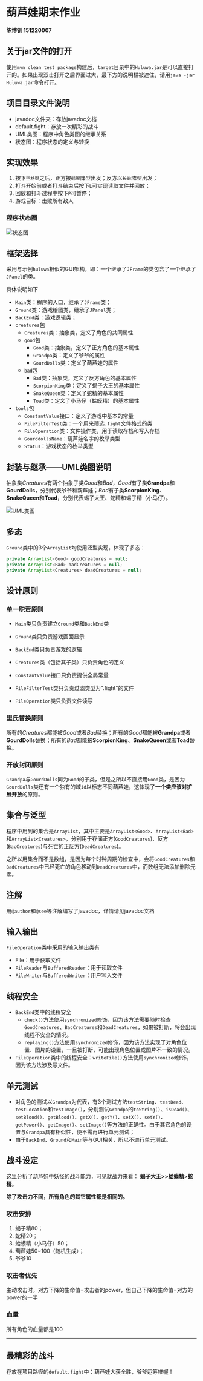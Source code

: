 # 葫芦娃期末作业

**陈博钏 151220007**



## 关于jar文件的打开

使用`mvn clean test package`构建后，`target`目录中的`Huluwa.jar`是可以直接打开的。如果出现双击打开之后界面过大，最下方的说明栏被遮住，请用`java -jar Huluwa.jar`命令打开。



## 项目目录文件说明

* javadoc文件夹：存放javadoc文档
* default.fight：存放一次精彩的战斗
* UML类图：程序中角色类图的继承关系
* 状态图：程序状态的定义与转换




## 实现效果

1. 按下`空格键`之后，正方按`鹤翼`阵型出发；反方以`长蛇`阵型出发；
2. 打斗开始前或者打斗结束后按下`L`可实现读取文件并回放；
3. 回放和打斗过程中按下`P`可暂停；
4. 游戏目标：击败所有敌人




### 程序状态图

![状态图](https://github.com/CbcWestwolf/java_final_homework/blob/master/%E7%8A%B6%E6%80%81%E5%9B%BE.jpg)



## 框架选择

采用与示例`huluwa`相似的GUI架构，即：一个继承了`JFrame`的类包含了一个继承了`JPanel`的类。

具体说明如下

* `Main`类：程序的入口，继承了`JFrame`类；
* `Ground`类：游戏绘图类，继承了`JPanel`类；
* `BackEnd`类：游戏逻辑类；
* `creatures`包
  * `Creatures`类：抽象类，定义了角色的共同属性
  * `good`包
    * `Good`类：抽象类，定义了正方角色的基本属性
    * `Grandpa`类：定义了爷爷的属性
    * `GourdDolls`类：定义了葫芦娃的属性
  * `bad`包
    * `Bad`类：抽象类，定义了反方角色的基本属性
    * `ScorpionKing`类：定义了蝎子大王的基本属性
    * `SnakeQueen`类：定义了蛇精的基本属性
    * `Toad`类：定义了小马仔（蛤蟆精）的基本属性
* `tools`包
  * `ConstantValue`接口：定义了游戏中基本的常量
  * `FileFilterTest`类：一个用来筛选`.fight`文件格式的类
  * `FileOperation`类：文件操作类，用于读取存档和写入存档
  * `GourddollsName`：葫芦娃名字的枚举类型
  * `Status`：游戏状态的枚举类型



## 封装与继承——UML类图说明

抽象类*Creatures*有两个抽象子类*Good*和*Bad*，*Good*有子类**Grandpa**和**GourdDolls**，分别代表爷爷和葫芦娃；*Bad*有子类**ScorpionKing**、**SnakeQueen**和**Toad**，分别代表蝎子大王、蛇精和蝎子精（小马仔）。

![UML类图](https://github.com/CbcWestwolf/java_final_homework/blob/master/UML%E7%B1%BB%E5%9B%BE.png)



## 多态

`Ground`类中的3个`ArrayList`均使用泛型实现，体现了多态：

```java
private ArrayList<Good> goodCreatures = null;
private ArrayList<Bad> badCreatures = null;
private ArrayList<Creatures> deadCreatures = null; 
```



## 设计原则

### 单一职责原则

* `Main`类只负责建立`Ground`类和`BackEnd`类


* `Ground`类只负责游戏画面显示
* `BackEnd`类只负责游戏的逻辑
* `Creatures`类（包括其子类）只负责角色的定义
* `ConstantValue`接口只负责提供全局常量
* `FileFilterTest`类只负责过滤类型为".fight"的文件
* `FileOperation`类只负责文件读写

### 里氏替换原则

所有的*Creatures*都能被*Good*或者*Bad*替换；所有的*Good*都能被**Grandpa**或者**GourdDolls**替换；所有的*Bad*都能被**ScorpionKing**、**SnakeQueen**或者**Toad**替换。

### 开放封闭原则

`Grandpa`与`GourdDolls`同为`Good`的子类，但是之所以不直接用`Good`类，是因为`GourdDolls`类还有一个独有的域`id`以标志不同葫芦娃，这体现了**一个类应该对扩展开放**的原则。



## 集合与泛型

程序中用到的集合是`ArrayList`，其中主要是`ArrayList<Good>`、`ArrayList<Bad>`和`ArrayList<Creatures>`，分别用于存储正方(`GoodCreatures`)、反方(`BacCreatures`)与死亡的正反方(`DeadCreatures`)。

之所以用集合而不是数组，是因为每个时钟周期的检查中，会将`GoodCreatures`和`BadCreatures`中已经死亡的角色移动到`DeadCreatures`中，而数组无法添加删除元素。



## 注解

用`@author`和`@see`等注解编写了javadoc，详情请见javadoc文档



## 输入输出

`FileOperation`类中采用的输入输出类有

* File：用于获取文件
* `FileReader`与`BufferedReader`：用于读取文件
* `FileWriter`与`BufferedWriter`：用户写入文件



## 线程安全

* `BackEnd`类中的线程安全
  * `check()`方法使用`synchronized`修饰，因为该方法需要随时检查`GoodCreatures`、`BacCreatures`和`DeadCreatures`，如果被打断，将会出现线程不安全的情况。
  * `replaying()`方法使用`synchronized`修饰，因为该方法实现了对角色位置、图片的设置，一旦被打断，可能出现角色位置或图片不一致的情况。
* `FileOperation`类中的线程安全：`writeFile()`方法使用`synchronized`修饰，因为该方法涉及写文件。





## 单元测试

* 对角色的测试以`Grandpa`为代表，有3个测试方法`testString`、`testDead`、`testLocation`和`testImage()`，分别测试`Grandpa`的`toString()`、`isDead()`、`setBlood()`、`getBlood()`、`getX()`、`getY()`、`setX()`、`setY()`、`getPower()`、`getImage()`、`setImage()`等方法的正确性。由于其它角色的设置与`Grandpa`具有相似性，便不需再进行单元测试；
* 由于`BackEnd`、`Ground`和`Main`等与GUI相关，所以不进行单元测试。



## 战斗设定

[这里](https://www.zhihu.com/question/34581237?from=androidqq)分析了葫芦娃中妖怪的战斗能力，可见就战力来看：
**蝎子大王>>蛤蟆精>蛇精**。

**除了攻击力不同，所有角色的其它属性都是相同的。**

### 攻击安排

1. 蝎子精80；
2. 蛇精20；
3. 蛤蟆精（小马仔）50；
4. 葫芦娃50~100（随机生成）；
5. 爷爷10

### 攻击者优先

主动攻击时，对方下降的生命值=攻击者的power，但自己下降的生命值=对方的power的一半

### 血量

所有角色的血量都是100

****



## 最精彩的战斗

存放在项目路径的`default.fight`中：葫芦娃大获全胜，爷爷运筹帷幄！

